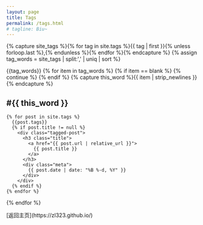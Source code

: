 ```yaml
---
layout: page
title: Tags
permalink: /tags.html
# tagline: Biu~
---
```

<div>
  {% capture site_tags %}{% for tag in site.tags %}{{ tag | first }}{% unless forloop.last %},{% endunless %}{% endfor %}{% endcapture %}
  {% assign tag_words = site_tags | split:',' | uniq | sort %}
  <!-- get rid of duplicate tags in the array -->
  
  <!-- 遍历所有有标签的文章并列出标题 -->
  {{tag_words}}
{% for item in tag_words %}
    {% if item == blank %} 
      {% continue %}
    {% endif %}
    {% capture this_word %}{{ item | strip_newlines }}{% endcapture %}
    <h2 id="{{ this_word | cgi_escape }}" class="tag-title">#{{ this_word }}</h2>
    <!-- lists all posts corresponding to specific tag -->
    
    {% for post in site.tags %}
      {{post.tags}}
      {% if post.title != null %}
        <div class="tagged-post">
          <h3 class="title">
            <a href="{{ post.url | relative_url }}">
              {{ post.title }}
            </a>
          </h3>
          <div class="meta">
            {{ post.date | date: "%B %-d, %Y" }}
          </div>
        </div>
      {% endif %}
    {% endfor %}
{% endfor %}
</div>
[返回主页](https://zl323.github.io/)